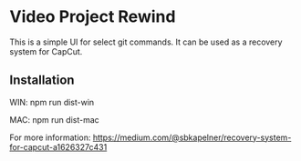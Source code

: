 # Video Project Rewind
This is a simple UI for select git commands. It can be used as a recovery system for CapCut.

## Installation
WIN: npm run dist-win

MAC: npm run dist-mac

For more information: https://medium.com/@sbkapelner/recovery-system-for-capcut-a1626327c431